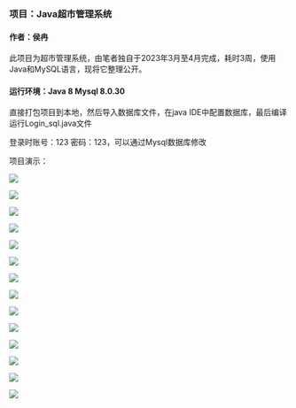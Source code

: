 ### 项目：Java超市管理系统
#### 作者：侯冉
此项目为超市管理系统，由笔者独自于2023年3月至4月完成，耗时3周，使用Java和MySQL语言，现将它整理公开。



#### 运行环境：Java 8 Mysql 8.0.30
直接打包项目到本地，然后导入数据库文件，在java IDE中配置数据库，最后编译运行Login_sql.java文件

登录时账号：123 密码：123，可以通过Mysql数据库修改

项目演示：



![](https://github.com/houran255/market_houran/blob/master/README_Assets/1.png "")

![](https://github.com/houran255/market_houran/blob/master/README_Assets/2.png "")

![](https://github.com/houran255/market_houran/blob/master/README_Assets/3.png "")

![](https://github.com/houran255/market_houran/blob/master/README_Assets/4.png "")

![](https://github.com/houran255/market_houran/blob/master/README_Assets/5.png "")

![](https://github.com/houran255/market_houran/blob/master/README_Assets/6.png "")

![](https://github.com/houran255/market_houran/blob/master/README_Assets/7.png "")

![](https://github.com/houran255/market_houran/blob/master/README_Assets/8.png "")

![](https://github.com/houran255/market_houran/blob/master/README_Assets/9.png "")

![](https://github.com/houran255/market_houran/blob/master/README_Assets/10.png "")

![](https://github.com/houran255/market_houran/blob/master/README_Assets/11.png "")

![](https://github.com/houran255/market_houran/blob/master/README_Assets/12.png "")

![](https://github.com/houran255/market_houran/blob/master/README_Assets/13.png "")

![](https://github.com/houran255/market_houran/blob/master/README_Assets/14.png "")
